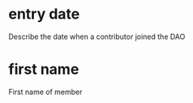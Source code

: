 # entry date

Describe the date when a contributor joined the DAO

# first name

First name of member